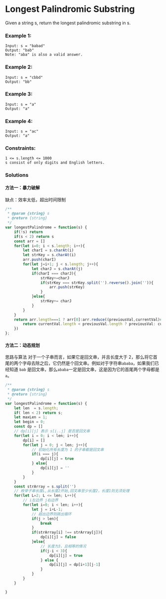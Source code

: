 # Longest Palindromic Substring
Given a string s, return the longest palindromic substring in s.

### Example 1:
```
Input: s = "babad"
Output: "bab"
Note: "aba" is also a valid answer.
```

### Example 2:
```
Input: s = "cbbd"
Output: "bb"
```

### Example 3:
```
Input: s = "a"
Output: "a"
```

### Example 4:
```
Input: s = "ac"
Output: "a"
```

### Constraints:
```
1 <= s.length <= 1000
s consist of only digits and English letters.
```

### Solutions
#### 方法一：暴力破解
缺点：效率太低，超出时间限制
```javascript
/**
 * @param {string} s
 * @return {string}
 */
var longestPalindrome = function(s) {
    if(!s) return
    if(s < 2) return s
    const arr = []
    for(let i=0; i < s.length; i++){
        let charI = s.charAt(i)
        let strKey = s.charAt(i)
        arr.push(charI)
        for(let j=i+1; j < s.length; j++){
            let charJ = s.charAt(j)
            if(charI === charJ){
                strKey+=charJ
                if(strKey === strKey.split('').reverse().join('')){
                    arr.push(strKey)
                }
            }else{
                strKey+= charJ
            }
        }
    }
    return arr.length===1 ? arr[0]:arr.reduce((previousVal,currentVal)=>{
        return currentVal.length < previousVal.length ? previousVal: currentVal
    })
};
```
#### 方法二：动态规划
思路与算法
对于一个子串而言，如果它是回文串，并且长度大于 2，那么将它首尾的两个字母去除之后，它仍然是个回文串。例如对于字符串`ababa`，如果我们已经知道 `bab` 是回文串，那么`ababa`一定是回文串，这是因为它的首尾两个字母都是 `a`。

```javascript
/**
 * @param {string} s
 * @return {string}
 */
var longestPalindrome = function(s) {
    let len  = s.length;
    if( len < 2) return s;
    let maxLen = 1;
    let begin = 0;
    const dp = []
    // dp[i][j] 表示 s[i..j] 是否是回文串
    for(let i = 0; i < len; i++){
        dp[i] = []
        for(let j = 0; j < len; j++){
            // 初始化所有长度为 1 的子串都是回文串
            if(i === j){
                dp[i][j] = true
            } else{
                dp[i][j] = ''
            }
        }
    }
    const strArray = s.split('')
    // 枚举子串长度L,从长度2开始,回文串至少长度2，长度1则无须处理
    for(let L=2; L <= len; L++){
        // i左边界 j右边界
        for(let i=0; i < len; i++){
            let j = i+L-1;
            // 超出边界则跳出循环
            if(j > len){
                break
            }
            if(strArray[i] !== strArray[j]){
                dp[i][j] = false
            }else{
                // 长度为3，且相等的情况
                if(j-i < 3){
                    dp[i][j] = true
                } else {
                    dp[i][j] = dp[i+1][j-1]
                }
            }
        }
    }

}
```
